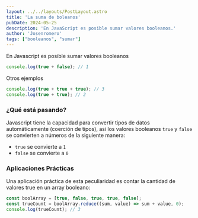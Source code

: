 ```yaml
---
layout: ../../layouts/PostLayout.astro
title: 'La suma de boleanos'
pubDate: 2024-05-25
description: 'En JavaScript es posible sumar valores booleanos.'
author: 'Josenromero'
tags: ["booleanos", "sumar"]
---
```


En Javascript es posible sumar valores booleanos

```js
console.log(true + false); // 1
```

Otros ejemplos

```js
console.log(true + true + true); // 3
console.log(true + true); // 2
```

### ¿Qué está pasando?

Javascript tiene la capacidad para convertir tipos de datos automáticamente (coerción de tipos), asi los valores booleanos `true` y `false` se convierten a números de la siguiente manera:
- `true` se convierte a `1`
- `false` se convierte a `0`

### Aplicaciones Prácticas

Una aplicación práctica de esta peculiaridad es contar la cantidad de valores true en un array booleano:

```js
const boolArray = [true, false, true, true, false];
const trueCount = boolArray.reduce((sum, value) => sum + value, 0);
console.log(trueCount); // 3
```
